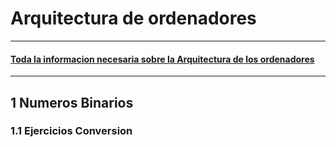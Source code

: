 # Arquitectura de ordenadores

---

#### [Toda la informacion necesaria sobre la Arquitectura de los ordenadores](https://grandecovian.es/FGC/files/D.%20Tecnolog%C3%ADa/TIC%20I/Arquitectura/Arquitectura%20de%20ordenadores.pdf)

---

## 1 Numeros Binarios

### 1.1 Ejercicios Conversion
